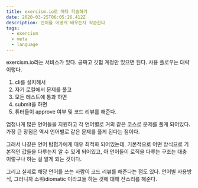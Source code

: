 ```yaml
---
title: exercism.io로 메타 학습하기
date: 2020-03-25T06:05:26.412Z
description: 언어를 어떻게 배우는지 학습한다
tags:
  - exercism
  - meta
  - language
---
```

exercism.io라는 서비스가 있다. 공짜고 깃헙 계정만 있으면 된다. 사용 플로우는 대략 이렇다.

1. cli를 설치해서
1. 자기 로컬에서 문제를 풀고
1. 모든 테스트에 통과 하면
1. submit을 하면
1. 튜터들이 approve 여부 및 코드 리뷰를 해준다.

엄청나게 많은 언어들을 지원하고 각 언어별로 거의 같은 코스로 문제를 풀게 되어있다.
가장 큰 장점은 역시 언어별로 같은 문제를 풀게 된다는 점이다. 

그래서 나같은 언어 탐험가에게 매우 최적화 되어있는데, 기본적으로 어떤 방식으로 기본적인 값들을 다루는지 알 수 있게 되어있고, 아 언어들이 로직을 다루는 구조는 대충 이렇구나 하는 걸 알게 되는 것이다.

그리고 실제로 해당 언어를 쓰는 사람이 코드 리뷰를 해준다는 점도 있다. 언어별 사용방식, 그러니까 소위idiomatic 이라고들 하는 것에 대해 잔소리를 해준다. 
